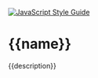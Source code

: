 [![JavaScript Style Guide](https://img.shields.io/badge/code_style-standard-brightgreen.svg)](https://standardjs.com)

# {{name}}

{{description}}
